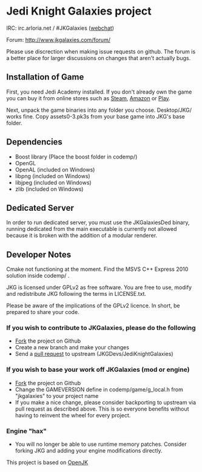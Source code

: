 # Jedi Knight Galaxies project #
IRC: irc.arloria.net / #JKGalaxies ([webchat](http://www.jkgalaxies.com/irc/))

Forum: http://www.jkgalaxies.com/forum/

Please use discrection when making issue requests on github. The forum is a better place for larger discussions on changes that aren't actually bugs.

## Installation of Game ##

First, you need Jedi Academy installed. If you don't already own the game you can buy it from online stores such as [Steam](http://store.steampowered.com/app/6020/), [Amazon](http://www.amazon.com/Star-Wars-Jedi-Knight-Academy-Pc/dp/B0000A2MCN) or [Play](http://www.play.com/Games/PC/4-/127805/Star-Wars-Jedi-Knight-Jedi-Academy/Product.html?searchstring=jedi+academy&searchsource=0&searchtype=allproducts&urlrefer=search). 

Next, unpack the game binaries into any folder you choose. Desktop/JKG/ works fine.
Copy assets0-3.pk3s from your base game into JKG's base folder.

## Dependencies ##

* Boost library (Place the boost folder in codemp/)
* OpenGL
* OpenAL (included on Windows)
* libpng (included on Windows)
* libjpeg (included on Windows)
* zlib (included on Windows)

## Dedicated Server ##

In order to run dedicated server, you must use the JKGalaxiesDed binary, running dedicated from the main executable is currently not allowed because it is broken with the addition of a modular renderer.

## Developer Notes ##

Cmake not functioning at the moment. Find the MSVS C++ Express 2010 solution inside codemp/ .

JKG is licensed under GPLv2 as free software. You are free to use, modify and redistribute JKG following the terms in LICENSE.txt.

Please be aware of the implications of the GPLv2 licence. In short, be prepared to share your code.

### If you wish to contribute to JKGalaxies, please do the following ###
* [Fork](https://github.com/JKGDevs/JediKnightGalaxies/fork) the project on Github
* Create a new branch and make your changes
* Send a [pull request](https://help.github.com/articles/creating-a-pull-request) to upstream (JKGDevs/JediKnightGalaxies)

### If you wish to base your work off JKGalaxies (mod or engine) ###
* [Fork](https://github.com/JKGDevs/JediKnightGalaxies/fork) the project on Github
* Change the GAMEVERSION define in codemp/game/g_local.h from "jkgalaxies" to your project name
* If you make a nice change, please consider backporting to upstream via pull request as described above. This is so everyone benefits without having to reinvent the wheel for every project.

### Engine "hax" ###
* You will no longer be able to use runtime memory patches. Consider forking JKG and adding your engine modifications directly.


This project is based on [OpenJK](https://github.com/JACoders/OpenJK)
